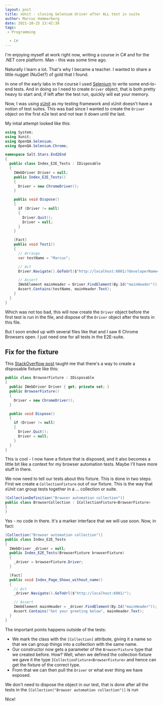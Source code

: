 ```yaml
---
layout: post
title: xUnit - closing Selenium driver after ALL test in suite
author: Marcus Hammarberg
date: 2021-10-25 13:42:39
tags:
 - Programming

  - C#
---
```


I'm enjoying myself at work right now, writing a course in C# and for the .NET core platform. Man - this was some time ago.

Naturally I learn a lot. That's why I became a teacher. I wanted to share a little nugget (NuGet?) of gold that I found.

In one of the early labs in the course I used [Selenium](https://www.selenium.dev/) to write some end-to-end tests. And in doing so I need to create `Driver` object, that is both pretty heavy to start and, if left after the test run, quickly will eat your memory.

Now, I was using [xUnit](https://xunit.net/) as my testing framework and xUnit doesn't have a notion of test suites. This was bad since I wanted to create the `Driver` object on the first e2e test and not tear it down until the last.

My intial attempt looked like this:

```csharp
using System;
using Xunit;
using OpenQA.Selenium;
using OpenQA.Selenium.Chrome;

namespace Salt.Stars.End2End
{
  public class Index_E2E_Tests : IDisposable
  {
    IWebDriver Driver = null;
    public Index_E2E_Tests()
    {
      Driver = new ChromeDriver();
    }

    public void Dispose()
    {
      if (Driver != null)
      {
        Driver.Quit();
        Driver = null;
      }
    }

    [Fact]
    public void Test1()
    {
      // Arrange
      var testName = "Marcus";

      // Act
      Driver.Navigate().GoToUrl($"http://localhost:6001/?developerName={testName}");

      // Assert
      IWebElement mainHeader = Driver.FindElement(By.Id("mainHeader"));
      Assert.Contains(testName, mainHeader.Text);
    }
  }
}
```

Which was not too bad, this will now create the `Driver` object before the first test is run in the file, and dispose of the `Driver` object after the tests in this file.

But I soon ended up with several files like that and I saw 6 Chrome Browsers open. I just need one for all tests in the E2E-suite.

## Fix for the fixture

This [StackOverflow post](https://stackoverflow.com/questions/13829737/run-code-once-before-and-after-all-tests-in-xunit-net) taught me that there's a way to create a disposable fixture like this:

```csharp
public class BrowserFixture : IDisposable
{
  public IWebDriver Driver { get; private set; }
  public BrowserFixture()
  {
    Driver = new ChromeDriver();
  }

  public void Dispose()
  {
    if (Driver != null)
    {
      Driver.Quit();
      Driver = null;
    }
  }
}
```

This is cool - I now have a fixture that is disposed, and it also becomes a little bit like a context for my browser automation tests. Maybe I'll have more stuff in there.

We now need to tell our tests about this fixture. This is done in two steps. First we create a `CollectionFixture` out of our fixture. This is the way that xUnit can group tests together in a ... collection or suite.

```csharp
[CollectionDefinition("Browser automation collection")]
public class BrowserCollection : ICollectionFixture<BrowserFixture>
{
}
```

Yes - no code in there. It's a marker interface that we will use soon. Now, in fact:

```csharp
[Collection("Browser automation collection")]
public class Index_E2E_Tests
{
  IWebDriver _driver = null;
  public Index_E2E_Tests(BrowserFixture browserFixture)
  {
    _driver = browserFixture.Driver;
  }

  [Fact]
  public void Index_Page_Shows_without_name()
  {
    // Act
    _driver.Navigate().GoToUrl($"http://localhost:6001/");

    // Assert
    IWebElement mainHeader = _driver.FindElement(By.Id("mainHeader"));
    Assert.Contains("Get your greeting below", mainHeader.Text);
  }
}
```

The important points happens outside of the tests:

* We mark the class with the `[Collection]` attribute, giving it a name so that we can group things into a collection with the same name.
* Our constructor now gets a parameter of the `BrowserFixture` type that we created before. How? Well, when we defined the collection fixture we gave it the type `ICollectionFixture<BrowserFixture>` and hence can get the fixture of the correct type.
* From that we can then pull the `Driver` or what ever thing we have exposed.

We don't need to dispose the object in our test, that is done after all the tests in the `[Collection("Browser automation collection")]` is run

Nice!
